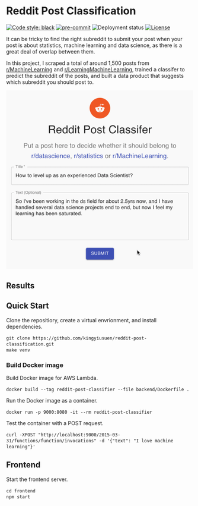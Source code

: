 # Reddit Post Classification

[![Code style: black](https://img.shields.io/badge/code%20style-black-000000.svg)](https://github.com/psf/black)
[![pre-commit](https://img.shields.io/badge/pre--commit-enabled-brightgreen?logo=pre-commit&logoColor=white)](https://github.com/kingyiusuen/reddit-post-classification/blob/master/.pre-commit-config.yaml)
![Deployment status](https://github.com/kingyiusuen/reddit-post-classification/actions/workflows/deployment.yml/badge.svg)
[![License](https://img.shields.io/github/license/kingyiusuen/reddit-post-classification)](https://github.com/kingyiusuen/reddit-post-classification/blob/master/LICENSE)

It can be tricky to find the right subreddit to submit your post when your post is about statistics, machine learning and data science, as there is a great deal of overlap between them.

In this project, I scraped a total of around 1,500 posts from [r/MachineLearning](https:/www.reddit.com/r/MachineLearning) and [r/LearningMachineLearning](https://www.reddit.com/r/learnmachinelearning), trained a classifer to predict the subreddit of the posts, and built a data product that suggests which subreddit you should post to.

![Screenshot](screenshot.gif)

## Results

## Quick Start

Clone the repositiory, create a virtual envrionment, and install dependencies.

```
git clone https://github.com/kingyiusuen/reddit-post-classification.git
make venv
```

### Build Docker image

Build Docker image for AWS Lambda.

```
docker build --tag reddit-post-classifier --file backend/Dockerfile .
```

Run the Docker image as a container.

```
docker run -p 9000:8080 -it --rm reddit-post-classifier
```

Test the container with a POST request.

```
curl -XPOST "http://localhost:9000/2015-03-31/functions/function/invocations" -d '{"text": "I love machine learning"}'
```

## Frontend

Start the frontend server.

```
cd frontend
npm start
```
